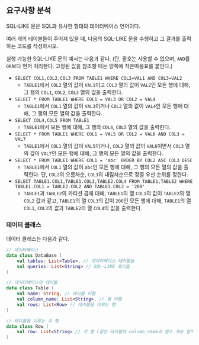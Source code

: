 ## 요구사항 분석
SQL-LIKE 문은 SQL과 유사한 형태의 데이터베이스 언어이다.

여러 개의 테이블들이 주어져 있을 때, 다음의 SQL-LIKE 문을 수행하고 그 결과를 출력하는 코드를 작성하시오.

실행 가능한 SQL-LIKE 문의 예시는 다음과 같다. (단, 괄호는 사용할 수 없으며, ```AND```를 ```OR```보다 먼저 처리한다. 고정된 값을 참조할 때는 양쪽에 작은따옴표를 붙인다.)

* ```SELECT COL1,COL2,COL3 FROM TABLE1 WHERE COL2=VAL1 AND COL3=VAL2```
  * ```TABLE1```에서 ```COL2``` 열의 값이 ```VAL1```이고 ```COL3``` 열의 값이 ```VAL2```인 모든 행에 대해, 그 행의 ```COL1```, ```COL2```, ```COL3``` 열의 값을 출력한다.
* ```SELECT * FROM TABLE1 WHERE COL1 = VAL3 OR COL2 = VAL4```
  * ```TABLE1```에서 ```COL1``` 열의 값이 ```VAL3```이거나 ```COL2``` 열의 값이 ```VAL4```인 모든 행에 대해, 그 행의 모든 열의 값을 출력한다.
* ```SELECT COL4,COL5 FROM TABLE1```
  * ```TABLE1```에서 모든 행에 대해, 그 행의 ```COL4```, ```COL5``` 열의 값을 출력한다.
* ```SELECT * FROM TABLE1 WHERE COL1 = VAL5 OR COL2 = VAL6 AND COL3 = VAL7```
  * ```TABLE1```에서 ```COL1``` 열의 값이 ```VAL5```이거나, ```COL2``` 열의 값이 ```VAL6```이면서 ```COL3``` 열의 값이 ```VAL7```인 모든 행에 대해, 그 행의 모든 열의 값을 출력한다.
* ```SELECT * FROM TABLE1 WHERE COL1 = 'abc' ORDER BY COL2 ASC COL3 DESC```
  * ```TABLE1```에서 ```COL1``` 열의 값이 ```abc```인 모든 행에 대해, 그 행의 모든 열의 값을 출력한다. 단, ```COL2```의 오름차순, ```COL3```의 내림차순으로 정렬 우선 순위를 정한다.
* ```SELECT TABLE1.COL1,TABLE1.COL3,TABLE2.COL4 FROM TABLE1,TABLE2 WHERE TABLE1.COL1 = TABLE2.COL2 AND TABLE1.COL3 = '200'```
  * ```TABLE1```과 ```TABLE2```의 카티션 곱에 대해, ```TABLE1```의 열 ```COL1```의 값이 ```TABLE2```의 열 ```COL2``` 값과 같고, ```TABLE1```의 열 ```COL3```의 값이 ```200```인 모든 행에 대해, ```TABLE1```의 열 ```COL1```, ```COL3```의 값과 ```TABLE2```의 열 ```COL4```의 값을 출력한다.

### 데이터 클래스
데이터 클래스는 다음과 같다.

```kotlin
// 데이터베이스
data class DataBase (
    val tables: List<Table>, // 데이터베이스 테이블들 
    val queries: List<String> // SQL-LIKE 쿼리들
)

// 데이터베이스의 테이블
data class Table (
    val name: String, // 테이블 이름
    val column_name: List<String>, // 열 이름
    val rows: List<Row> // 테이블을 이루는 행
)

// 테이블을 이루는 각 행
data class Row (
    val row: List<String> // 각 행 (같은 테이블의 column_name과 원소 개수 일치)
)
```
